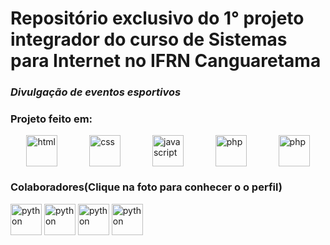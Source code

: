 # Repositório exclusivo do 1° projeto integrador do curso de Sistemas para Internet no IFRN Canguaretama  

### *Divulgação de eventos esportivos*

### Projeto feito em:
<section style="display:flex;justify-content:space-around">
  <img width="50px" height="50px" src="https://img.icons8.com/color/2x/html-5.png" title="html">
  <img width="50px" height="50px" src="https://img.icons8.com/color/2x/css3.png" title="css">
  <img width="50px" height="50px" src="https://img.icons8.com/color/2x/javascript.png" title="javascript">
  <img width="50px" height="50px" src="https://img.icons8.com/color/2x/php.png" title="php">
  <img width="50px" height="50px" src="https://img.icons8.com/color/344/mysql--v1.png" title="php">
</section>

### Colaboradores(Clique na foto para conhecer o o perfil)  
<a href='https://github.com/Euflazino'><img width="50px" height="50px" src="https://avatars.githubusercontent.com/u/90802929?s=100&v=4" title="python"></a>
<a href='https://github.com/Edsondomngos'><img width="50px" height="50px" src="https://avatars.githubusercontent.com/u/19561498?s=64&v=4" title="python"></a>
<a href='https://github.com/Byanna13'><img width="50px" height="50px" src="https://avatars.githubusercontent.com/u/89141419?s=100&v=4" title="python"></a>
<a href='https://github.com/OzieleOliveira'><img width="50px" height="50px" src="https://avatars.githubusercontent.com/u/100812251?s=100&v=4" title="python"></a>
